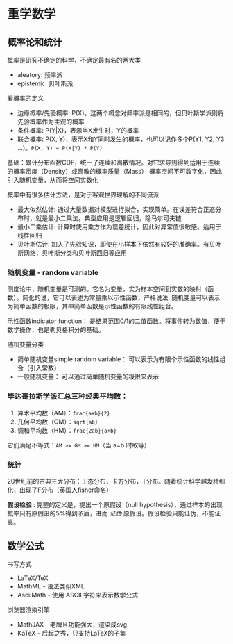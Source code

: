 # 重学数学

## 概率论和统计

概率是研究不确定的科学，不确定最有名的两大类

* aleatory: 频率派
* epistemic: 贝叶斯派

看概率的定义

* 边缘概率/先验概率: P(X)。这两个概念对频率派是相同的，但贝叶斯学派则将先验概率作为主观的概率
* 条件概率: P(Y|X)，表示当X发生时，Y的概率
* 联合概率: P(X, Y)，表示X和Y同时发生的概率，也可以记作多个P(Y1, Y2, Y3 ...)。`P(X, Y) = P(X|Y) * P(Y)`

基础：累计分布函数CDF，统一了连续和离散情况。对它求导则得到适用于连续的概率密度（Density）或离散的概率质量（Mass）
概率空间不可数字化，因此引入随机变量，从而将空间实数化

概率中有很多估计方法，是对于客观世界理解的不同流派

* 最大似然估计: 通过大量数据对模型进行拟合，实现简单。在误差符合正态分布时，就是最小二乘法。典型应用是逻辑回归，隐马尔可夫链
* 最小二乘估计: 计算时使用乘方作为误差统计，因此对异常值很敏感。适用于线性回归
* 贝叶斯估计: 加入了先验知识，即使在小样本下依然有较好的准确率。有贝叶斯网络，贝叶斯分类和贝叶斯回归等应用

### 随机变量 - random variable

测度论中，随机变量是可测的。它名为变量，实为样本空间到实数的映射（函数）。简化的说，它可以表述为常量乘以示性函数，严格说法: 随机变量可以表示为简单函数的极限，其中简单函数是示性函数的有限线性组合。

示性函数indicator function： 是结果范围0/1的二值函数。将事件转为数值，便于数学操作，也是勒贝格积分的基础。

随机变量分类

* 简单随机变量simple random variable： 可以表示为有限个示性函数的线性组合（引入常数）
* 一般随机变量： 可以通过简单随机变量的极限来表示

### 毕达哥拉斯学派汇总三种经典平均数：

1. 算术平均数（AM）：`frac{a+b}{2}`  
2. 几何平均数（GM）：`sqrt{ab}`
3. 调和平均数（HM）：`frac{2ab}{a+b}`

它们满足不等式：`AM >= GM >= HM`（当 a=b  时取等）

### 统计

20世纪前的古典三大分布：正态分布，卡方分布，T分布。随着统计科学越发精细化，出现了F分布（英国人fisher命名）

**假设检验** : 完整的定义是，提出一个原假设（null hypothesis），通过样本的出现概率只有原假设的5%得到矛盾，进而 *证伪* 原假设。假设检验只能证伪，不能证真。

## 数学公式

书写方式

* LaTeX/TeX
* MathML - 语法类似XML
* AsciiMath - 使用 ASCII 字符来表示数学公式

浏览器渲染引擎

* MathJAX - 老牌且功能强大，渲染成svg
* KaTeX - 后起之秀，只支持LaTeX的子集
